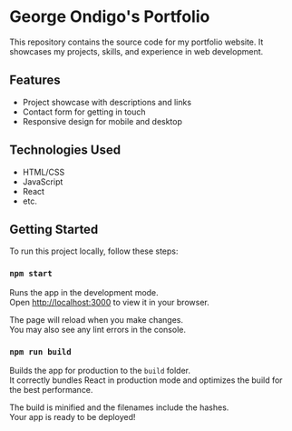 # George Ondigo's Portfolio

This repository contains the source code for my portfolio website. It showcases my projects, skills, and experience in web development.

## Features

- Project showcase with descriptions and links
- Contact form for getting in touch
- Responsive design for mobile and desktop

## Technologies Used

- HTML/CSS
- JavaScript
- React
- etc.

## Getting Started

To run this project locally, follow these steps:


### `npm start`

Runs the app in the development mode.\
Open [http://localhost:3000](http://localhost:3000) to view it in your browser.

The page will reload when you make changes.\
You may also see any lint errors in the console.

### `npm run build`

Builds the app for production to the `build` folder.\
It correctly bundles React in production mode and optimizes the build for the best performance.

The build is minified and the filenames include the hashes.\
Your app is ready to be deployed!


